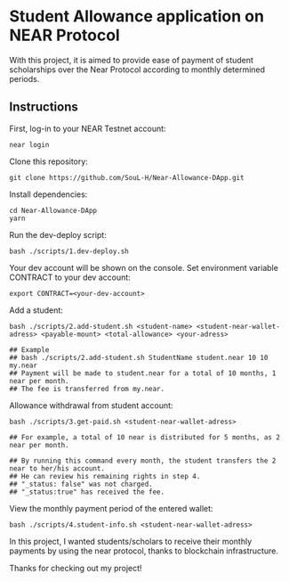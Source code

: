 # Student Allowance application on NEAR Protocol

With this project, it is aimed to provide ease of payment of student scholarships over the Near Protocol according to monthly determined periods.

## Instructions
First, log-in to your NEAR Testnet account:
```
near login
```

Clone this repository:
```
git clone https://github.com/SouL-H/Near-Allowance-DApp.git
```

Install dependencies:
```
cd Near-Allowance-DApp
yarn
```

Run the dev-deploy script:
```
bash ./scripts/1.dev-deploy.sh
```

Your dev account will be shown on the console.
Set environment variable CONTRACT to your dev account:
```
export CONTRACT=<your-dev-account>
```

Add a student:
```
bash ./scripts/2.add-student.sh <student-name> <student-near-wallet-adress> <payable-mount> <total-allowance> <your-adress> 

## Example  
## bash ./scripts/2.add-student.sh StudentName student.near 10 10 my.near
## Payment will be made to student.near for a total of 10 months, 1 near per month.
## The fee is transferred from my.near.

```

Allowance withdrawal from student account:
```
bash ./scripts/3.get-paid.sh <student-near-wallet-adress>

## For example, a total of 10 near is distributed for 5 months, as 2 near per month.

## By running this command every month, the student transfers the 2 near to her/his account.
## He can review his remaining rights in step 4. 
## "_status: false" was not charged. 
## "_status:true" has received the fee.
```


View the monthly payment period of the entered wallet:
```
bash ./scripts/4.student-info.sh <student-near-wallet-adress>
```



In this project, I wanted students/scholars to receive their monthly payments by using the near protocol, thanks to blockchain infrastructure.


Thanks for checking out my project!